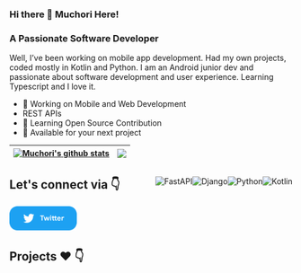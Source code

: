 ### Hi there 👋 Muchori Here! 

### A Passionate Software Developer 
Well, I’ve been working on mobile app development. Had my own projects, coded mostly in Kotlin and Python. I am an Android junior dev and passionate about software development and user experience. Learning Typescript and I love it.

* 📱 Working on Mobile and Web Development
* REST APIs
* 📝 Learning Open Source Contribution
* 💌 Available for your next project

|  <a href="https://github.com/muchori/"><img align="center" src="https://github-readme-stats.vercel.app/api?username=muchori&show_icons=true&include_all_commits=true&theme=buefy&hide_border=true" alt="Muchori's github stats" /></a> | <a               href="https://github.com/muchori/"><img align="center" src="https://github-readme-stats.vercel.app/api/top-langs/?username=muchori&layout=compact&theme=buefy&hide_border=true" /></a> |
| ------------- | ------------- |

##

<img align="right" alt="Kotlin" src="https://img.shields.io/badge/kotlin-%230095D5.svg?style=for-the-badge&logo=kotlin&logoColor=white"/>
<img align="right" alt="Python" src="https://img.shields.io/badge/python-3670A0?style=for-the-badge&logo=python&logoColor=ffdd54"/>
<img align="right" alt="Django" src="https://img.shields.io/badge/django-%23092E20.svg?style=for-the-badge&logo=django&logoColor=white" />
<img align="right" alt="FastAPI" src="https://img.shields.io/badge/FastAPI-005571?style=for-the-badge&logo=fastapi"/>


## Let's connect via 👇

<p float="left">  
  <a href="https://twitter.com/iammuchori" title="Redirect to Twitter">
    <img src="/assets/twitter.png" width="120" alt="Twitter" />
  </a>
</p>

## Projects ❤️ 👇

